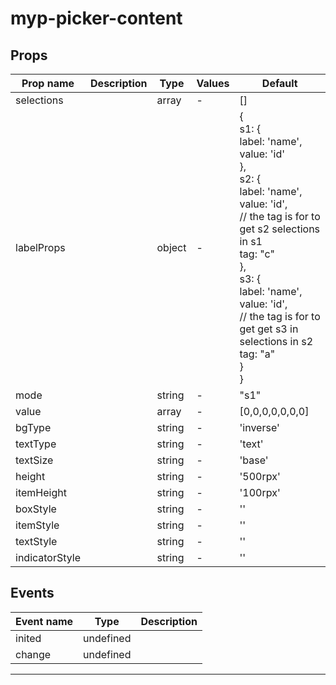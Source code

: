 # myp-picker-content

## Props

| Prop name      | Description | Type   | Values | Default                                                                                                                                                                                                                                                                                                |
| -------------- | ----------- | ------ | ------ | ------------------------------------------------------------------------------------------------------------------------------------------------------------------------------------------------------------------------------------------------------------------------------------------------------ |
| selections     |             | array  | -      | []                                                                                                                                                                                                                                                                                                     |
| labelProps     |             | object | -      | {<br> s1: {<br> label: 'name',<br> value: 'id'<br> },<br> s2: {<br> label: 'name',<br> value: 'id',<br> // the tag is for to get s2 selections in s1<br> tag: "c"<br> },<br> s3: {<br> label: 'name',<br> value: 'id',<br> // the tag is for to get get s3 in selections in s2<br> tag: "a"<br> }<br>} |
| mode           |             | string | -      | "s1"                                                                                                                                                                                                                                                                                                   |
| value          |             | array  | -      | [0,0,0,0,0,0,0]                                                                                                                                                                                                                                                                                        |
| bgType         |             | string | -      | 'inverse'                                                                                                                                                                                                                                                                                              |
| textType       |             | string | -      | 'text'                                                                                                                                                                                                                                                                                                 |
| textSize       |             | string | -      | 'base'                                                                                                                                                                                                                                                                                                 |
| height         |             | string | -      | '500rpx'                                                                                                                                                                                                                                                                                               |
| itemHeight     |             | string | -      | '100rpx'                                                                                                                                                                                                                                                                                               |
| boxStyle       |             | string | -      | ''                                                                                                                                                                                                                                                                                                     |
| itemStyle      |             | string | -      | ''                                                                                                                                                                                                                                                                                                     |
| textStyle      |             | string | -      | ''                                                                                                                                                                                                                                                                                                     |
| indicatorStyle |             | string | -      | ''                                                                                                                                                                                                                                                                                                     |

## Events

| Event name | Type      | Description |
| ---------- | --------- | ----------- |
| inited     | undefined |
| change     | undefined |

---
